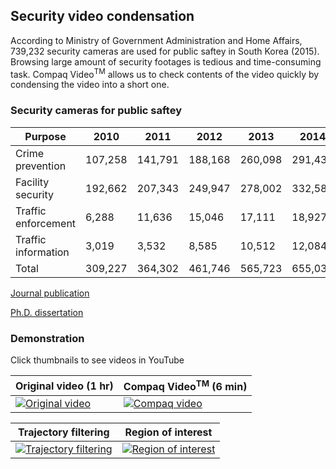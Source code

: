 ## Security video condensation
According to Ministry of Government Administration and Home Affairs, 739,232 security cameras are used for public saftey in South Korea (2015).
Browsing large amount of security footages is tedious and time-consuming task. 
Compaq Video<sup>TM</sup> allows us to check contents of the video quickly by condensing the video into a short one.

### Security cameras for public saftey

| Purpose | 2010 | 2011 | 2012 | 2013 | 2014 | 2015 |
| --- | --- | --- | --- | --- | --- | --- |
| Crime prevention | 107,258 | 141,791 | 188,168 | 260,098 | 291,438 | 340,758 |
| Facility security | 192,662 | 207,343 | 249,947 | 278,002 | 332,581 | 363,331 |
| Traffic enforcement | 6,288 | 11,636 | 15,046 | 17,111 | 18,927 | 21,243 |
| Traffic information | 3,019 | 3,532 | 8,585 | 10,512 | 12,084 | 13,900 |
| Total | 309,227 | 364,302 | 461,746 | 565,723 | 655,030 | 739,232 |

[Journal publication](https://doi.org/10.1109/LSP.2018.2848842)

[Ph.D. dissertation](https://access.hanyang.ac.kr/link.n2s?url=http://dcollection.hanyang.ac.kr/common/orgView/000000110692)

### Demonstration
Click thumbnails to see videos in YouTube

| Original video (1 hr) | Compaq Video<sup>TM</sup> (6 min) |
| --- | --- |
| [![Original video](https://img.youtube.com/vi/EhPkYXcO0lk/0.jpg)](https://www.youtube.com/watch?v=EhPkYXcO0lk) | [![Compaq video](https://img.youtube.com/vi/Lyw7T0KYsbA/0.jpg)](https://youtu.be/Lyw7T0KYsbA) |

| Trajectory filtering | Region of interest |
| --- | --- |
| [![Trajectory filtering](https://img.youtube.com/vi/JWfZ0wU7uxI/0.jpg)](https://www.youtube.com/watch?v=JWfZ0wU7uxI) | [![Region of interest](https://img.youtube.com/vi/EZhk23U5WwM/0.jpg)](https://youtu.be/EZhk23U5WwM) |
